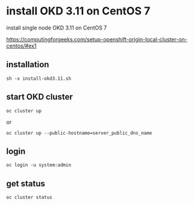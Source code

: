 # install OKD 3.11 on CentOS 7

install single node OKD 3.11 on CentOS 7

https://computingforgeeks.com/setup-openshift-origin-local-cluster-on-centos/#ex1


## installation

```
sh -x install-okd3.11.sh
```

## start OKD cluster

```
oc cluster up
```

or

```
oc cluster up --public-hostname=server_public_dns_name
```


## login

```
oc login -u system:admin
```

## get status

```
oc cluster status
```
